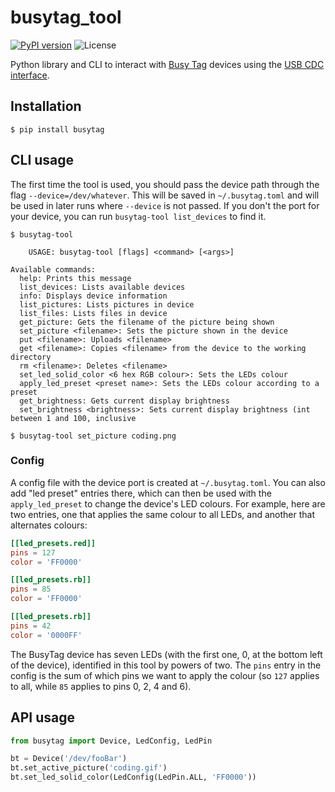 # busytag_tool
[![PyPI version](https://img.shields.io/pypi/v/busytag)](https://pypi.org/project/busytag/)
![License](https://img.shields.io/pypi/l/busytag)

Python library and CLI to interact with [Busy Tag](https://www.busy-tag.com/) devices using
the [USB CDC interface]( https://luxafor.helpscoutdocs.com/article/47-busy-tag-usb-cdc-command-reference-guide).

## Installation

```shell
$ pip install busytag
```

## CLI usage

The first time the tool is used, you should pass the device path through the flag `--device=/dev/whatever`. This
will be saved in `~/.busytag.toml` and will be used in later runs where `--device` is not passed. If you don't the port
for your device, you can run `busytag-tool list_devices` to find it.

```shell
$ busytag-tool

	USAGE: busytag-tool [flags] <command> [<args>]

Available commands:
  help: Prints this message
  list_devices: Lists available devices
  info: Displays device information
  list_pictures: Lists pictures in device
  list_files: Lists files in device
  get_picture: Gets the filename of the picture being shown
  set_picture <filename>: Sets the picture shown in the device
  put <filename>: Uploads <filename>
  get <filename>: Copies <filename> from the device to the working directory
  rm <filename>: Deletes <filename>
  set_led_solid_color <6 hex RGB colour>: Sets the LEDs colour
  apply_led_preset <preset name>: Sets the LEDs colour according to a preset
  get_brightness: Gets current display brightness
  set_brightness <brightness>: Sets current display brightness (int between 1 and 100, inclusive

$ busytag-tool set_picture coding.png
```

### Config

A config file with the device port is created at `~/.busytag.toml`. You can also add "led preset" entries there,
which can then be used with the `apply_led_preset` to change the device's LED colours. For example, here are two
entries, one that applies the same colour to all LEDs, and another that alternates colours:

```toml
[[led_presets.red]]
pins = 127
color = 'FF0000'

[[led_presets.rb]]
pins = 85
color = 'FF0000'

[[led_presets.rb]]
pins = 42
color = '0000FF'
```

The BusyTag device has seven LEDs (with the first one, 0, at the bottom left of the device), identified in this tool by
powers of two. The `pins` entry in the config is the sum of which pins we want to apply the colour (so `127` applies
to all, while `85` applies to pins 0, 2, 4 and 6).

## API usage

```python
from busytag import Device, LedConfig, LedPin

bt = Device('/dev/fooBar')
bt.set_active_picture('coding.gif')
bt.set_led_solid_color(LedConfig(LedPin.ALL, 'FF0000'))
```